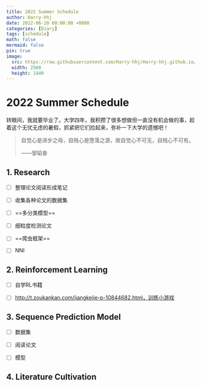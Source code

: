 ```yaml
---
title: 2022 Summer Schedule
author: Harry-hhj
date: 2022-06-20 00:00:00 +0800
categories: [Diary]
tags: [schedule]
math: false
mermaid: false
pin: true
image:
  src: https://raw.githubusercontent.com/Harry-hhj/Harry-hhj.github.io/master/_posts/2022-06-20-Summer-Schedule.assets/cover.jpg
  width: 2560
  height: 1440
---
```




# 2022 Summer Schedule

转眼间，我就要毕业了。大学四年，我积攒了很多想做但一直没有机会做的事，趁着这个无忧无虑的暑假，抓紧把它们捡起来，弥补一下大学的遗憾吧！



>   自觉心是进步之母，自贱心是堕落之源，故自觉心不可无，自贱心不可有。
>
>   ——邹韬奋



## 1. Research

-   [ ] 整理论文阅读形成笔记
-   [ ] 收集各种论文的数据集
-   [ ] ==多分类模型==
-   [ ] 细粒度检测论文
-   [ ] ==爬虫框架==
-   [ ] NNI



## 2. Reinforcement Learning

-   [ ] 自学RL书籍
-   [ ] http://t.zoukankan.com/jiangkejie-p-10844682.html，训练小游戏



## 3. Sequence Prediction Model

-   [ ] 数据集
-   [ ] 阅读论文
-   [ ] 模型



## 4. Literature Cultivation





